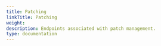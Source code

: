 ```yaml
---
title: Patching
linkTitle: Patching
weight: 
description: Endpoints associated with patch management.
type: documentation
---
```

